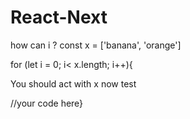 # React-Next

how can i ?
const x = ['banana', 'orange']

for (let i = 0; i< x.length; i++){

You should act with x now
test

//your code here}

